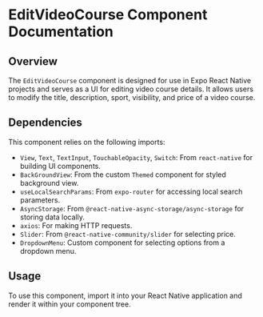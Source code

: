 # EditVideoCourse Component Documentation

## Overview

The `EditVideoCourse` component is designed for use in Expo React Native projects and serves as a UI for editing video course details. It allows users to modify the title, description, sport, visibility, and price of a video course.

## Dependencies

This component relies on the following imports:
- `View`, `Text`, `TextInput`, `TouchableOpacity`, `Switch`: From `react-native` for building UI components.
- `BackGroundView`: From the custom `Themed` component for styled background view.
- `useLocalSearchParams`: From `expo-router` for accessing local search parameters.
- `AsyncStorage`: From `@react-native-async-storage/async-storage` for storing data locally.
- `axios`: For making HTTP requests.
- `Slider`: From `@react-native-community/slider` for selecting price.
- `DropdownMenu`: Custom component for selecting options from a dropdown menu.

## Usage

To use this component, import it into your React Native application and render it within your component tree.
